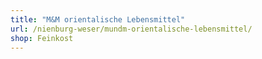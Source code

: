 ```yaml
---
title: "M&M orientalische Lebensmittel"
url: /nienburg-weser/mundm-orientalische-lebensmittel/
shop: Feinkost
---
```


